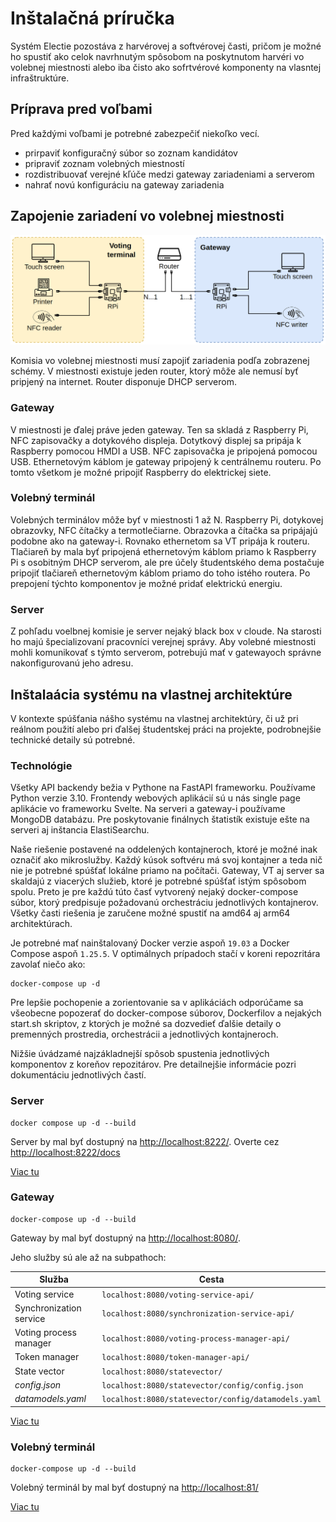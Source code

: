 # Inštalačná príručka

Systém Electie pozostáva z harvérovej a softvérovej časti, pričom je možné ho spustiť ako celok navrhnutým spôsobom na poskytnutom harvéri vo volebnej miestnosti alebo iba čisto ako sofrtvérové komponenty na vlasntej infraštruktúre.


## Príprava pred voľbami

Pred každými voľbami je potrebné zabezpečiť niekoľko vecí.
 - prirpaviť konfiguračný súbor so zoznam kandidátov
 - pripraviť zoznam volebných miestností
 - rozdistribuovať verejné kľúče medzi gateway zariadeniami a serverom
 - nahrať novú konfiguráciu na gateway zariadenia

## Zapojenie zariadení vo volebnej miestnosti

![](/assets/images/voting-place-architecture.png)

Komisia vo volebnej miestnosti musí zapojiť zariadenia podľa zobrazenej schémy. V miestnosti existuje jeden router, ktorý môže ale nemusí byť pripjený na internet. Router disponuje DHCP serverom.

### Gateway

V miestnosti je ďalej práve jeden gateway. Ten sa skladá z Raspberry Pi, NFC zapisovačky a dotykového displeja. Dotytkový displej sa pripája k Raspberry pomocou HMDI a USB. NFC zapisovačka je pripojená pomocou USB. Ethernetovým káblom je gateway pripojený k centrálnemu routeru. Po tomto všetkom je možné pripojiť Raspberry do elektrickej siete.


### Volebný terminál

Volebných terminálov môže byť v miestnosti 1 až N. Raspberry Pi, dotykovej obrazovky, NFC čítačky a termotlečiarne. Obrazovka a čítačka sa pripájajú podobne ako na gateway-i. Rovnako ethernetom sa VT pripája k routeru. Tlačiareň by mala byť pripojená ethernetovým káblom priamo k Raspberry Pi s osobitným DHCP serverom, ale pre účely študentského dema postačuje pripojiť tlačiareň ethernetovým káblom priamo do toho istého routera. Po prepojení týchto komponentov je možné pridať elektrickú energiu.


### Server

Z pohľadu voelbnej komisie je server nejaký black box v cloude. Na starosti ho majú špecializovaní pracovníci verejnej správy. Aby volebné miestnosti mohli komunikovať s týmto serverom, potrebujú mať v gatewayoch správne nakonfigurovanú jeho adresu.


## Inštalaácia systému na vlastnej architektúre

V kontexte spúšťania nášho systému na vlastnej architektúry, či už pri reálnom použití alebo pri ďalšej študentskej práci na projekte, podrobnejšie technické detaily sú potrebné.

### Technológie

Všetky API backendy bežia v Pythone na FastAPI frameworku. Používame Python verzie 3.10. Frontendy webových aplikácií sú u nás single page aplikácie vo frameworku Svelte. Na serveri a gateway-i používame MongoDB databázu. Pre poskytovanie finálnych štatistík existuje ešte na serveri aj inštancia ElastiSearchu.

Naše riešenie postavené na oddelených kontajneroch, ktoré je možné inak označiť ako mikroslužby. Každý kúsok softvéru má svoj kontajner a teda nič nie je potrebné spúšťať lokálne priamo na počítači. Gateway, VT aj server sa skaldajú z viacerých služieb, ktoré je potrebné spúšťať istým spôsobom spolu. Preto je pre každú túto časť vytvorený nejaký docker-compose súbor, ktorý predpisuje požadovanú orchestráciu jednotlivých kontajnerov. Všetky časti riešenia je zaručene možné spustiť na amd64 aj arm64 architektúrach.

Je potrebné mať nainštalovaný Docker verzie aspoň `19.03` a Docker Compose aspoň `1.25.5`. V optimálnych prípadoch stačí v koreni repozritára zavolať niečo ako:

```
docker-compose up -d
```

Pre lepšie pochopenie a zorientovanie sa v aplikáciách odporúčame sa všeobecne popozerať do docker-compose súborov, Dockerfilov a nejakých start.sh skriptov, z ktorých je možné sa dozvedieť ďalšie detaily o premenných prostredia, orchestrácii a jednotlivých kontajneroch.

Nižšie úvádzamé najzákladnejší spôsob spustenia jednotlivých komponentov z koreňov repozitárov. Pre detailnejšie informácie pozri dokumentáciu jednotlivých častí.


### Server

```
docker compose up -d --build
```

Server by mal byť dostupný na [http://localhost:8222/](http://localhost:8222/). Overte cez [http://localhost:8222/docs](http://localhost:8222/docs)

[Viac tu](server/installation.md)


### Gateway

```
docker-compose up -d --build
```

Gateway by mal byť dostupný na [http://localhost:8080/](http://localhost:8080/).

Jeho služby sú ale až na subpathoch:


| Služba | Cesta |
| --- | --- |
| Voting service | `localhost:8080/voting-service-api/` |
| Synchronization service | `localhost:8080/synchronization-service-api/` |
| Voting process manager | `localhost:8080/voting-process-manager-api/` |
| Token manager | `localhost:8080/token-manager-api/` |
| State vector | `localhost:8080/statevector/` |
| _config.json_ | `localhost:8080/statevector/config/config.json` |
| _datamodels.yaml_ | `localhost:8080/statevector/config/datamodels.yaml` |

[Viac tu](gateway/installation.md)


### Volebný terminál

```
docker-compose up -d --build
```

Volebný terminál by mal byť dostupný na [http://localhost:81/](http://localhost:81/)

[Viac tu](voting_terminal/installation.md)

